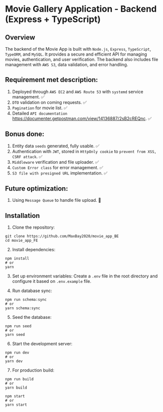 # Movie Gallery Application - Backend (Express + TypeScript)

## Overview

The backend of the Movie App is built with `Node.js`, `Express`, `TypeScript`, `TypeORM`, and `MySQL`. It provides a secure and efficient API for managing movies, authentication, and user verification. The backend also includes file management with `AWS S3`, data validation, and error handling.


## Requirement met description:
1. Deployed through `AWS EC2` and `AWS Route 53` with `systemd` service management. ✅
2. `DTO` validation on coming requests. ✅
3. `Pagination` for movie list. ✅
4. Detailed `API documentation` https://documenter.getpostman.com/view/14136887/2sB2cREQnc. ✅

## Bonus done:
1. Entity data `seeds` generated, fully usable. ✅
2. Authentication with `JWT`, stored in `HttpOnly cookie` to `prevent from XSS, CSRF attack`. ✅
3. `Middleware` verification and file uploader. ✅
4. `Custom Error class` for error management. ✅
5. `S3 file with presigned URL` implementation. ✅

## Future optimization:
1. Using `Message Queue` to handle file upload. 🔧


## Installation
1. Clone the repository:
```shell
git clone https://github.com/MaxBay2020/movie_app_BE
cd movie_app_FE
```

2. Install dependencies:
```shell
npm install 
# or 
yarn
```

3. Set up environment variables:
   Create a `.env` file in the root directory and configure it based on `.env.example` file.

4. Run database sync:
```shell
npm run schema:sync
# or
yarn schema:sync
```

5. Seed the database:
```shell
npm run seed
# or
yarn seed 
```

6. Start the development server:
```shell
npm run dev
# or 
yarn dev  
```

7. For production build:
```shell
npm run build
# or
yarn build

npm start
# or
yarn start 
```


